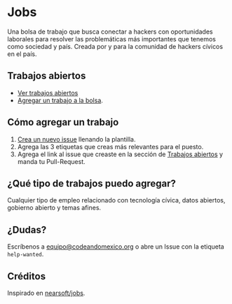 # Jobs

Una bolsa de trabajo que busca conectar a hackers con oportunidades laborales para resolver las problemáticas más importantes que tenemos como sociedad y país. Creada por y para la comunidad de hackers cívicos en el país. 

## Trabajos abiertos

* [Ver trabajos abiertos](https://github.com/CodeandoMexico/jobs/issues)
* [Agregar un trabajo a la bolsa](https://github.com/CodeandoMexico/jobs/issues/new).

## Cómo agregar un trabajo

1. [Crea un nuevo issue](https://github.com/CodeandoMexico/jobs/issues/new) llenando la plantilla.
2. Agrega las 3 etiquetas que creas más relevantes para el puesto.
3. Agrega el link al issue que creaste en la sección de [Trabajos abiertos](#trabajos-abiertos) y manda tu Pull-Request.

## ¿Qué tipo de trabajos puedo agregar?

Cualquier tipo de empleo relacionado con tecnología cívica, datos abiertos, gobierno abierto y temas afines. 

## ¿Dudas?

Escríbenos a [equipo@codeandomexico.org](mailto:equipo@codeandomexico.org) o abre un Issue con la etiqueta `help-wanted`.

## Créditos

Inspirado en [nearsoft/jobs](http://github.com/nearsoft/jobs).
